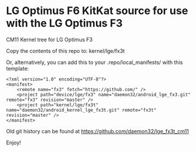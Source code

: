LG Optimus F6 KitKat source for use with the LG Optimus F3
=============

CM11 Kernel tree for LG Optimus F3

Copy the contents of this repo to: kernel/lge/fx3t

Or, alternatively, you can add this to your .repo/local_manifests/ with this template:

```
<?xml version="1.0" encoding="UTF-8"?>
<manifest>
	<remote name="fx3" fetch="https://github.com/" />
	<project path="device/lge/fx3" name="daemon32/android_lge_fx3.git" remote="fx3" revision="master" />
	<project path="kernel/lge/fx3t" name="daemon32/android_kernel_lge_fx3t.git" remote="fx3t" revision="master" />
</manifest>
```

Old git history can be found at https://github.com/daemon32/lge_fx3t_cm11

Enjoy!
